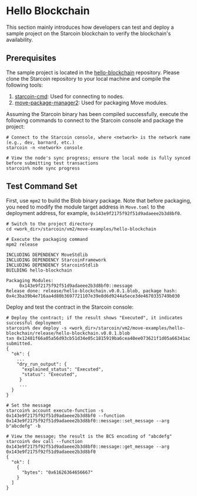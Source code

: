 # Hello Blockchain

This section mainly introduces how developers can test and deploy a sample project on the Starcoin blockchain to verify
the blockchain's availability.

## Prerequisites

The sample project is located in
the [hello-blockchain](https://github.com/starcoinorg/starcoin/tree/dual-verse-dag/vm2/move-examples/hello_blockchain)
repository. Please clone the Starcoin repository to your local machine and compile the following tools:

1. [starcoin-cmd](https://github.com/starcoinorg/starcoin/tree/dual-verse-dag/cmd/starcoin): Used for connecting to
   nodes.
2. [move-package-manager2](https://github.com/starcoinorg/starcoin/tree/dual-verse-dag/vm2/move-package-manager): Used
   for packaging Move modules.

Assuming the Starcoin binary has been compiled successfully, execute the following commands to connect to the Starcoin
console and package the project:

```shell
# Connect to the Starcoin console, where <network> is the network name (e.g., dev, barnard, etc.)
starcoin -n <network> console

# View the node's sync progress; ensure the local node is fully synced before submitting test transactions
starcoin% node sync progress
```

## Test Command Set

First, use `mpm2` to build the Blob binary package. Note that before packaging, you need to modify the module target
address in `Move.toml` to the deployment address, for example, `0x143e9f2175f92f51d9adaeee2b3d8bf0`.

```shell
# Switch to the project directory
cd <work_dir>/starcoin/vm2/move-examples/hello-blockchain

# Execute the packaging command
mpm2 release

INCLUDING DEPENDENCY MoveStdlib
INCLUDING DEPENDENCY StarcoinFramework
INCLUDING DEPENDENCY StarcoinStdlib
BUILDING hello-blockchain

Packaging Modules:
	 0x143e9f2175f92f51d9adaeee2b3d8bf0::message
Release done: release/hello-blockchain.v0.0.1.blob, package hash: 0x4c3ba39b4e716aa4d80b3697721107e39e8d6d9244a5ece3de4670335749b030
```

Deploy and test the contract in the Starcoin console:

```shell
# Deploy the contract; if the result shows "Executed", it indicates successful deployment
starcoin% dev deploy -s <work_dir>/starcoin/vm2/move-examples/hello-blockchain/release/hello-blockchain.v0.0.1.blob
txn 0x12481f66a05a56d93cb51d34e05c1815919ba6cea40ee073621f1d05a66341ac submitted.
{
  "ok": {
    ...
    "dry_run_output": {
      "explained_status": "Executed",
      "status": "Executed",
     }
     ...
  }
}

# Set the message
starcoin% account execute-function -s 0x143e9f2175f92f51d9adaeee2b3d8bf0 --function 0x143e9f2175f92f51d9adaeee2b3d8bf0::message::set_message --arg b"abcdefg" -b

# View the message; the result is the BCS encoding of "abcdefg"
starcoin% dev call --function 0x143e9f2175f92f51d9adaeee2b3d8bf0::message::get_message --arg 0x143e9f2175f92f51d9adaeee2b3d8bf0
{
  "ok": [
    {
      "bytes": "0x61626364656667"
    }
  ]
}
```